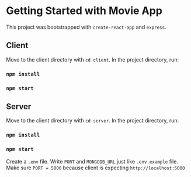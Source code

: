 # Getting Started with Movie App

This project was bootstrapped with `create-react-app` and `express`.

## Client

Move to the client directory with `cd client`.
In the project directory, run:

### `npm install`

### `npm start`

## Server

Move to the client directory with `cd server`.
In the project directory, run:

### `npm install`

### `npm start`

Create a `.env` file. Write `PORT` and `MONGODB_URL` just like `.env.example` file.
Make sure `PORT = 5000` because client is expecting `http://localhost:5000`
